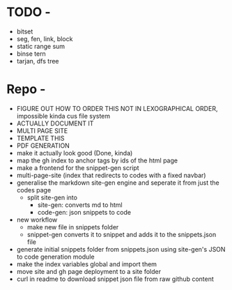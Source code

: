 # TODO - 

- bitset
- seg, fen, link, block
- static range sum
- binse tern
- tarjan, dfs tree

# Repo - 

- FIGURE OUT HOW TO ORDER THIS NOT IN LEXOGRAPHICAL ORDER, impossible kinda cus file system
- ACTUALLY DOCUMENT IT
- MULTI PAGE SITE
- TEMPLATE THIS
- PDF GENERATION
- make it actually look good (Done, kinda)
- map the gh index to anchor tags by ids of the html page
- make a frontend for the snippet-gen script
- multi-page-site (index that redirects to codes with a fixed navbar)
- generalise the markdown site-gen engine and seperate it from just the codes page
    - split site-gen into
        - site-gen: converts md to html
        - code-gen: json snippets to code
- new workflow
    - make new file in snippets folder
    - snippet-gen converts it to snippet and adds it to the snippets.json file
- generate initial snippets folder from snippets.json using site-gen's JSON to code generation module
- make the index variables global and import them
- move site and gh page deployment to a site folder
- curl in readme to download snippet json file from raw github content